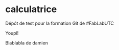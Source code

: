 calculatrice
============

Dépôt de test pour la formation Git de #FabLabUTC

Youpi!

Blablabla de damien
